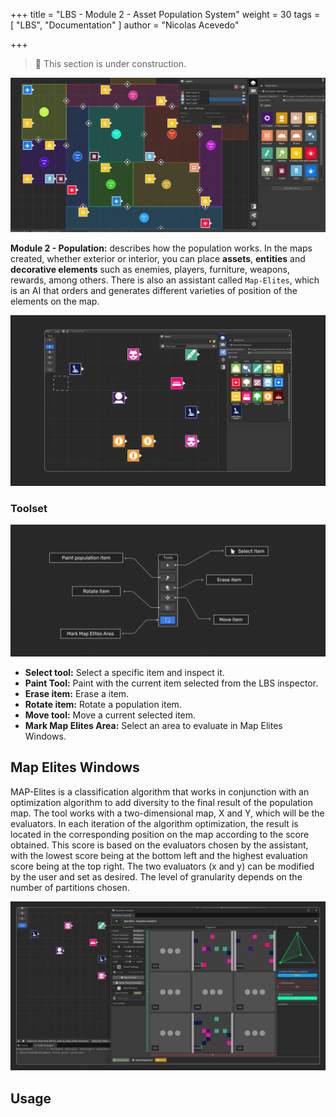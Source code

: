 +++
title = "LBS - Module 2 - Asset Population System"
weight = 30
tags = [ "LBS", "Documentation" ]
author = "Nicolas Acevedo"

+++


> 🚧 This section is under construction.


![Population main view](population_01.png)

**Module 2 - Population:** describes how the population works. In the maps created, whether exterior or interior, you can place **assets**, **entities** and **decorative elements** such as enemies, players, furniture, weapons, rewards, among others. There is also an assistant called `Map-Elites`, which is an AI that orders and generates different varieties of position of the elements on the map.


![Initial Setup](Step_2_Layer.png "Initial Setup")

### Toolset

![alt text](Step_2_Toolset.png)

- **Select tool:** Select a specific item and inspect it.
- **Paint Tool:** Paint with the current item selected from the LBS inspector.
- **Erase item:** Erase a item.
- **Rotate item:** Rotate a population item.
- **Move tool:** Move a current selected item.
- **Mark Map Elites Area:** Select an area to evaluate in Map Elites Windows.




## Map Elites Windows

MAP-Elites is a classification algorithm that works in conjunction with an optimization algorithm to add diversity to the final result of the population map. The tool works with a two-dimensional map, X and Y, which will be the evaluators. In each iteration of the algorithm optimization, the result is located in the corresponding position on the map according to the score obtained. This score is based on the evaluators chosen by the assistant, with the lowest score being at the bottom left and the highest evaluation score being at the top right. The two evaluators (x and y) can be modified by the user and set as desired. The level of granularity depends on the number of partitions chosen.

![alt text](Step_2_MapElites.png)

## Usage
